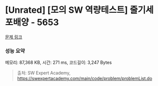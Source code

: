 # [Unrated] [모의 SW 역량테스트] 줄기세포배양 - 5653 

[문제 링크](https://swexpertacademy.com/main/code/problem/problemDetail.do?contestProbId=AWXRJ8EKe48DFAUo) 

### 성능 요약

메모리: 87,368 KB, 시간: 271 ms, 코드길이: 3,247 Bytes



> 출처: SW Expert Academy, https://swexpertacademy.com/main/code/problem/problemList.do